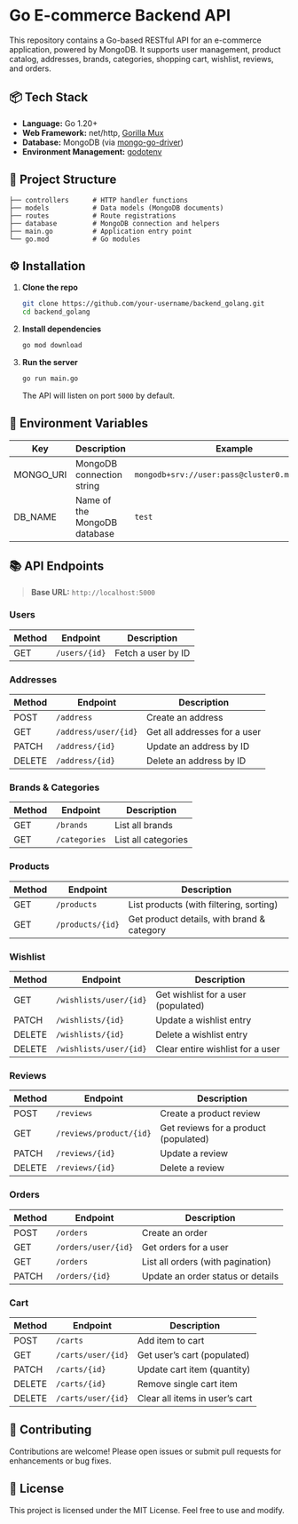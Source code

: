 # Go E-commerce Backend API

This repository contains a Go-based RESTful API for an e-commerce application, powered by MongoDB. It supports user management, product catalog, addresses, brands, categories, shopping cart, wishlist, reviews, and orders.

## 📦 Tech Stack

* **Language:** Go 1.20+
* **Web Framework:** net/http, [Gorilla Mux](https://github.com/gorilla/mux)
* **Database:** MongoDB (via [mongo-go-driver](https://github.com/mongodb/mongo-go-driver))
* **Environment Management:** [godotenv](https://github.com/joho/godotenv)

## 📁 Project Structure

```
├── controllers      # HTTP handler functions
├── models           # Data models (MongoDB documents)
├── routes           # Route registrations
├── database         # MongoDB connection and helpers
├── main.go          # Application entry point
└── go.mod           # Go modules
```

## ⚙️ Installation

1. **Clone the repo**

   ```bash
   git clone https://github.com/your-username/backend_golang.git
   cd backend_golang
   ```

2. **Install dependencies**

   ```bash
   go mod download
   ```

3. **Run the server**

   ```bash
   go run main.go
   ```

   The API will listen on port `5000` by default.

## 🔌 Environment Variables

| Key        | Description                  | Example                                        |
| ---------- | ---------------------------- | ---------------------------------------------- |
| MONGO\_URI | MongoDB connection string    | `mongodb+srv://user:pass@cluster0.mongodb.net` |
| DB\_NAME   | Name of the MongoDB database | `test`                                         |

## 📚 API Endpoints

> **Base URL:** `http://localhost:5000`

### Users

| Method | Endpoint      | Description        |
| ------ | ------------- | ------------------ |
| GET    | `/users/{id}` | Fetch a user by ID |

### Addresses

| Method | Endpoint             | Description                  |
| ------ | -------------------- | ---------------------------- |
| POST   | `/address`           | Create an address            |
| GET    | `/address/user/{id}` | Get all addresses for a user |
| PATCH  | `/address/{id}`      | Update an address by ID      |
| DELETE | `/address/{id}`      | Delete an address by ID      |

### Brands & Categories

| Method | Endpoint      | Description         |
| ------ | ------------- | ------------------- |
| GET    | `/brands`     | List all brands     |
| GET    | `/categories` | List all categories |

### Products

| Method | Endpoint         | Description                                |
| ------ | ---------------- | ------------------------------------------ |
| GET    | `/products`      | List products (with filtering, sorting)    |
| GET    | `/products/{id}` | Get product details, with brand & category |

### Wishlist

| Method | Endpoint               | Description                         |
| ------ | ---------------------- | ----------------------------------- |
| GET    | `/wishlists/user/{id}` | Get wishlist for a user (populated) |
| PATCH  | `/wishlists/{id}`      | Update a wishlist entry             |
| DELETE | `/wishlists/{id}`      | Delete a wishlist entry             |
| DELETE | `/wishlists/user/{id}` | Clear entire wishlist for a user    |

### Reviews

| Method | Endpoint                | Description                           |
| ------ | ----------------------- | ------------------------------------- |
| POST   | `/reviews`              | Create a product review               |
| GET    | `/reviews/product/{id}` | Get reviews for a product (populated) |
| PATCH  | `/reviews/{id}`         | Update a review                       |
| DELETE | `/reviews/{id}`         | Delete a review                       |

### Orders

| Method | Endpoint            | Description                       |
| ------ | ------------------- | --------------------------------- |
| POST   | `/orders`           | Create an order                   |
| GET    | `/orders/user/{id}` | Get orders for a user             |
| GET    | `/orders`           | List all orders (with pagination) |
| PATCH  | `/orders/{id}`      | Update an order status or details |

### Cart

| Method | Endpoint           | Description                    |
| ------ | ------------------ | ------------------------------ |
| POST   | `/carts`           | Add item to cart               |
| GET    | `/carts/user/{id}` | Get user’s cart (populated)    |
| PATCH  | `/carts/{id}`      | Update cart item (quantity)    |
| DELETE | `/carts/{id}`      | Remove single cart item        |
| DELETE | `/carts/user/{id}` | Clear all items in user’s cart |

## 🎯 Contributing

Contributions are welcome! Please open issues or submit pull requests for enhancements or bug fixes.

## 📄 License

This project is licensed under the MIT License. Feel free to use and modify.
